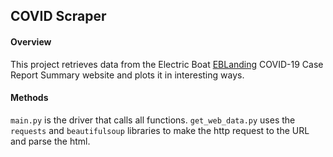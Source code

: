 ## **COVID Scraper**
#### Overview
This project retrieves data from the Electric Boat [EBLanding](https://eblanding.com/covid-19-case-report-summary/) COVID-19 Case Report Summary website and plots it in interesting ways.
#### Methods
`main.py` is the driver that calls all functions.
`get_web_data.py` uses the `requests` and `beautifulsoup` libraries to make the http request to the URL and parse the html.


